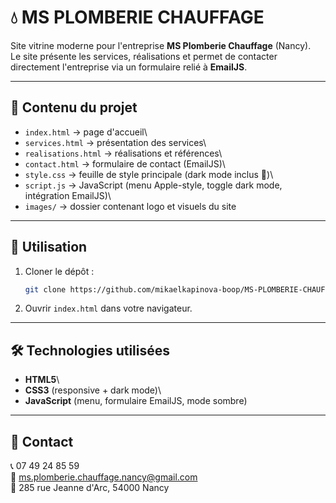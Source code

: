 # 💧 MS PLOMBERIE CHAUFFAGE

Site vitrine moderne pour l'entreprise **MS Plomberie Chauffage**
(Nancy).\
Le site présente les services, réalisations et permet de contacter
directement l'entreprise via un formulaire relié à **EmailJS**.

------------------------------------------------------------------------

## 📂 Contenu du projet

-   `index.html` → page d'accueil\
-   `services.html` → présentation des services\
-   `realisations.html` → réalisations et références\
-   `contact.html` → formulaire de contact (EmailJS)\
-   `style.css` → feuille de style principale (dark mode inclus 🌙)\
-   `script.js` → JavaScript (menu Apple-style, toggle dark mode,
    intégration EmailJS)\
-   `images/` → dossier contenant logo et visuels du site

------------------------------------------------------------------------

## 🚀 Utilisation

1.  Cloner le dépôt :

    ``` bash
    git clone https://github.com/mikaelkapinova-boop/MS-PLOMBERIE-CHAUFFAGE.git
    ```

2.  Ouvrir `index.html` dans votre navigateur.

------------------------------------------------------------------------

## 🛠️ Technologies utilisées

-   **HTML5**\
-   **CSS3** (responsive + dark mode)\
-   **JavaScript** (menu, formulaire EmailJS, mode sombre)

------------------------------------------------------------------------

## 📩 Contact

📞 07 49 24 85 59\
📧 ms.plomberie.chauffage.nancy@gmail.com\
📍 285 rue Jeanne d'Arc, 54000 Nancy
